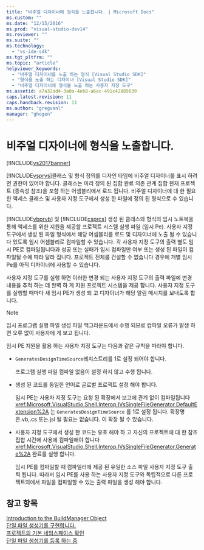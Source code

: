 ```yaml
---
title: "비주얼 디자이너에 형식을 노출합니다. | Microsoft Docs"
ms.custom: ""
ms.date: "12/15/2016"
ms.prod: "visual-studio-dev14"
ms.reviewer: ""
ms.suite: ""
ms.technology: 
  - "vs-ide-sdk"
ms.tgt_pltfrm: ""
ms.topic: "article"
helpviewer_keywords: 
  - "비주얼 디자이너를 노출 하는 형식 [Visual Studio SDK]"
  - "형식을 노출 하는 디자이너 [Visual Studio SDK]"
  - "비주얼 디자이너에 형식을 노출 하는 사용자 지정 도구"
ms.assetid: a7a32ad4-3a0a-4eb8-a6ac-491c42885639
caps.latest.revision: 11
caps.handback.revision: 11
ms.author: "gregvanl"
manager: "ghogen"
---
```

# 비주얼 디자이너에 형식을 노출합니다.
[!INCLUDE[vs2017banner](../../code-quality/includes/vs2017banner.md)]

[!INCLUDE[vsprvs](../../code-quality/includes/vsprvs_md.md)]클래스 및 형식 정의를 디자인 타임에 비주얼 디자이너를 표시 하려면 권한이 있어야 합니다.  클래스는 미리 정의 된 집합 완료 의존 관계 집합 현재 프로젝트 \(종속성 참조\)을 포함 하는 어셈블리에서 로드 됩니다.  비주얼 디자이너에 대 한 필요한 액세스 클래스 및 사용자 지정 도구에서 생성 한 파일에 정의 된 형식으로 수 있습니다.  
  
 [!INCLUDE[vbprvb](../../code-quality/includes/vbprvb_md.md)] 및 [!INCLUDE[csprcs](../../data-tools/includes/csprcs_md.md)] 생성 된 클래스와 형식의 임시 노트북을 통해 액세스를 위한 지원을 제공할 프로젝트 시스템 실행 파일 \(임시 Pe\).  사용자 지정 도구에서 생성 된 파일 형식에서 해당 어셈블리를 로드 및 디자이너에 노출 될 수 있습니다 있도록 임시 어셈블리로 컴파일할 수 있습니다.  각 사용자 지정 도구의 출력 별도 임시 PE로 컴파일됩니다과 성공 또는 실패가 임시 컴파일만 여부 또는 생성 된 파일이 컴파일될 수에 따라 달라 집니다.  프로젝트 전체를 건설할 수 없습니다 경우에 개별 임시 Pe를 아직 디자이너에 사용할 수 있습니다.  
  
 사용자 지정 도구를 실행 하면 이러한 변경 되는 사용자 지정 도구의 출력 파일에 변경 내용을 추적 하는 데 완벽 하 게 지원 프로젝트 시스템을 제공 합니다.  사용자 지정 도구를 실행할 때마다 새 임시 PE가 생성 되 고 디자이너가 해당 알림 메시지를 보내도록 합니다.  
  
> [!NOTE]
>  임시 프로그램 실행 파일 생성 파일 백그라운드에서 수행 되므로 컴파일 오류가 발생 하면 오류 없이 사용자에 게 보고 됩니다.  
  
 임시 PE 지원을 활용 하는 사용자 지정 도구는 다음과 같은 규칙을 따라야 합니다.  
  
-   `GeneratesDesignTimeSource`레지스트리를 1로 설정 되어야 합니다.  
  
     프로그램 실행 파일 컴파일 없음이 설정 하지 않고 수행 됩니다.  
  
-   생성 된 코드를 동일한 언어로 글로벌 프로젝트 설정 해야 합니다.  
  
     임시 PE는 사용자 지정 도구는 요청 된 확장에서 보고에 관계 없이 컴파일됩니다 <xref:Microsoft.VisualStudio.Shell.Interop.IVsSingleFileGenerator.DefaultExtension%2A> 는 `GeneratesDesignTimeSource` 를 1로 설정 됩니다.  확장명은.vb,.cs 또는.jsl 될 필요는 없습니다. 이 확장 될 수 있습니다.  
  
-   사용자 지정 도구에서 생성 한 코드는 유효 해야 하 고 자신의 프로젝트에 대 한 참조 집합 시간에 사용에 컴파일해야 합니다 <xref:Microsoft.VisualStudio.Shell.Interop.IVsSingleFileGenerator.Generate%2A> 완료를 실행 합니다.  
  
     임시 PE를 컴파일할 때 컴파일러에 제공 된 유일한 소스 파일 사용자 지정 도구 출력 됩니다.  따라서 임시 PE를 사용 하는 사용자 지정 도구와 독립적으로 다른 프로젝트의에서 파일을 컴파일할 수 있는 출력 파일을 생성 해야 합니다.  
  
## 참고 항목  
 [Introduction to the BuildManager Object](http://msdn.microsoft.com/ko-kr/50080ec2-c1c9-412c-98ef-18d7f895e7fa)   
 [단일 파일 생성기를 구현합니다.](../../extensibility/internals/implementing-single-file-generators.md)   
 [프로젝트의 기본 네임스페이스 확인](../../misc/determining-the-default-namespace-of-a-project.md)   
 [단일 파일 생성기를 등록 하는 중](../../extensibility/internals/registering-single-file-generators.md)